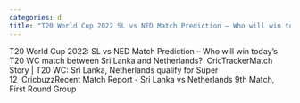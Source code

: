 ```yaml
---
categories: d
title: "T20 World Cup 2022 SL vs NED Match Prediction – Who will win today’s T20 WC match between Sri Lanka and Netherlands  CricTracker"
---
```

T20 World Cup 2022: SL vs NED Match Prediction – Who will win today’s T20 WC match between Sri Lanka and Netherlands?&nbsp;&nbsp;CricTrackerMatch Story | T20 WC: Sri Lanka, Netherlands qualify for Super 12&nbsp;&nbsp;CricbuzzRecent Match Report - Sri Lanka vs Netherlands 9th Match, First Round Group